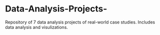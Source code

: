 # Data-Analysis-Projects-
Repository of 7 data analysis projects of real-world case studies. Includes data analysis and visulizations.  
